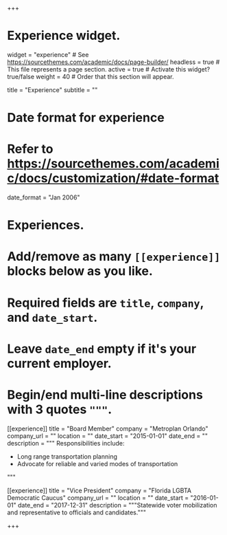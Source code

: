 +++
# Experience widget.
widget = "experience"  # See https://sourcethemes.com/academic/docs/page-builder/
headless = true  # This file represents a page section.
active = true  # Activate this widget? true/false
weight = 40  # Order that this section will appear.

title = "Experience"
subtitle = ""

# Date format for experience
#   Refer to https://sourcethemes.com/academic/docs/customization/#date-format
date_format = "Jan 2006"

# Experiences.
#   Add/remove as many `[[experience]]` blocks below as you like.
#   Required fields are `title`, `company`, and `date_start`.
#   Leave `date_end` empty if it's your current employer.
#   Begin/end multi-line descriptions with 3 quotes `"""`.
[[experience]]
  title = "Board Member"
  company = "Metroplan Orlando"
  company_url = ""
  location = ""
  date_start = "2015-01-01"
  date_end = ""
  description = """
  Responsibilities include:
  
  * Long range transportation planning
  * Advocate for reliable and varied modes of transportation 

  """

[[experience]]
  title = "Vice President"
  company = "Florida LGBTA Democratic Caucus"
  company_url = ""
  location = ""
  date_start = "2016-01-01"
  date_end = "2017-12-31"
  description = """Statewide voter mobilization and representative to officials and candidates."""

+++
